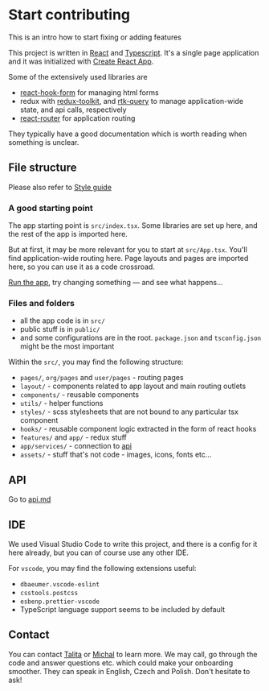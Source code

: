 # Start contributing

This is an intro how to start fixing or adding features

This project is written in [React](https://reactjs.org/) and [Typescript](https://www.typescriptlang.org/). It's a single page application and it was initialized with [Create React App](https://create-react-app.dev/).

Some of the extensively used libraries are

- [react-hook-form](https://react-hook-form.com/) for managing html forms
- redux with [redux-toolkit](https://redux-toolkit.js.org/), and [rtk-query](https://redux-toolkit.js.org/rtk-query/overview) to manage application-wide state, and api calls, respectively
- [react-router](https://reactrouter.com/en/main) for application routing

They typically have a good documentation which is worth reading when something is unclear.

## File structure

Please also refer to [Style guide](style-guide.md)

### A good starting point

The app starting point is `src/index.tsx`. Some libraries are set up here, and the rest of the app is imported here.

But at first, it may be more relevant for you to start at `src/App.tsx`. You'll find application-wide routing here. Page layouts and pages are imported here, so you can use it as a code crossroad.

[Run the app](../README.md#developer-quickstart), try changing something &mdash; and see what happens...

### Files and folders

- all the app code is in `src/`
- public stuff is in `public/`
- and some configurations are in the root. `package.json` and `tsconfig.json` might be the most important

Within the `src/`, you may find the following structure:

- `pages/`, `org/pages` and `user/pages` - routing pages
- `layout/` - components related to app layout and main routing outlets
- `components/` - reusable components
- `utils/` - helper functions
- `styles/` - scss stylesheets that are not bound to any particular tsx component
- `hooks/` - reusable component logic extracted in the form of react hooks
- `features/` and `app/` - redux stuff
- `app/services/` - connection to [api](api.md)
- `assets/` - stuff that's not code - images, icons, fonts etc...

## API

Go to [api.md](api.md)

## IDE

We used Visual Studio Code to write this project, and there is a config for it here already, but you can of course use any other IDE.

For `vscode`, you may find the following extensions useful:

- `dbaeumer.vscode-eslint`
- `csstools.postcss`
- `esbenp.prettier-vscode`
- TypeScript language support seems to be included by default

## Contact

You can contact [Talita](mailto:dzikilubiabloto@protonmail.com) or [Michal](mailto:michal.salajka@protonmail.com) to learn more. We may call, go through the code and answer questions etc. which could make your onboarding smoother. They can speak in English, Czech and Polish. Don't hesitate to ask!
